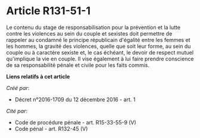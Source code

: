 # Article R131-51-1

Le  contenu du stage de responsabilisation pour la prévention et la lutte  contre les violences au sein du couple et sexistes
doit permettre de  rappeler au condamné le principe républicain d'égalité entre les femmes  et les hommes, la gravité des
violences, quelle que soit leur forme, au  sein du couple ou à caractère sexiste et, le cas échéant, le devoir de  respect
mutuel qu'implique la vie en couple. Il vise également à lui  faire prendre conscience de sa responsabilité pénale et civile
pour les  faits commis.

**Liens relatifs à cet article**

_Créé par_:

  - Décret n°2016-1709 du 12 décembre 2016 - art. 1

_Cité par_:

  - Code de procédure pénale - art. R15-33-55-9 (V)
  - Code pénal - art. R132-45 (V)
